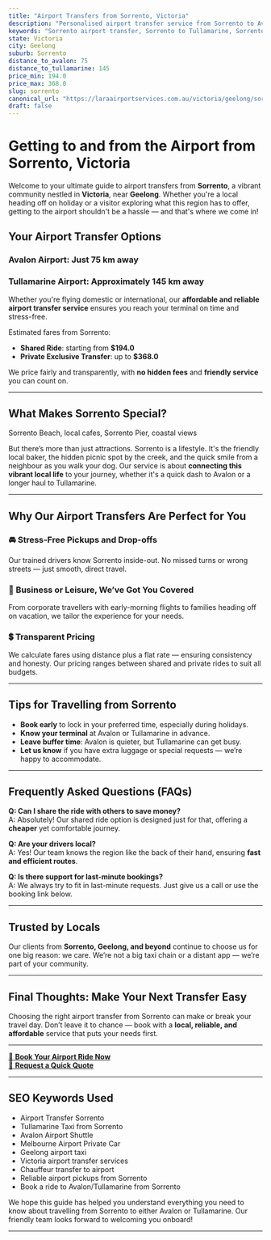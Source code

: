 ```yaml
---
title: "Airport Transfers from Sorrento, Victoria"
description: "Personalised airport transfer service from Sorrento to Avalon and Tullamarine airports. Enjoy a smooth, affordable ride with us!"
keywords: "Sorrento airport transfer, Sorrento to Tullamarine, Sorrento to Avalon, airport taxi Sorrento, private airport transfer Sorrento, shared ride Sorrento, Sorrento transfers, airport shuttle Sorrento, book Sorrento airport taxi, affordable Sorrento airport transfer, Sorrento airport transfer service, airport transfer Geelong, airport transfer Melbourne, Melbourne airport taxi, airport transfers Victoria, Tullamarine airport shuttle, Avalon airport transfers, Melbourne private transfer, airport transport services Melbourne"
state: Victoria
city: Geelong
suburb: Sorrento
distance_to_avalon: 75
distance_to_tullamarine: 145
price_min: 194.0
price_max: 368.0
slug: sorrento
canonical_url: "https://laraairportservices.com.au/victoria/geelong/sorrento/"
draft: false
---
```


# Getting to and from the Airport from Sorrento, Victoria

Welcome to your ultimate guide to airport transfers from **Sorrento**, a vibrant community nestled in **Victoria**, near **Geelong**. Whether you're a local heading off on holiday or a visitor exploring what this region has to offer, getting to the airport shouldn't be a hassle — and that's where we come in!

## Your Airport Transfer Options

### Avalon Airport: Just 75 km away  
### Tullamarine Airport: Approximately 145 km away

Whether you're flying domestic or international, our **affordable and reliable airport transfer service** ensures you reach your terminal on time and stress-free.

Estimated fares from Sorrento:
- **Shared Ride**: starting from **$194.0**
- **Private Exclusive Transfer**: up to **$368.0**

We price fairly and transparently, with **no hidden fees** and **friendly service** you can count on.

---

## What Makes Sorrento Special?

Sorrento Beach, local cafes, Sorrento Pier, coastal views

But there’s more than just attractions. Sorrento is a lifestyle. It's the friendly local baker, the hidden picnic spot by the creek, and the quick smile from a neighbour as you walk your dog. Our service is about **connecting this vibrant local life** to your journey, whether it's a quick dash to Avalon or a longer haul to Tullamarine.

---

## Why Our Airport Transfers Are Perfect for You

### 🚘 Stress-Free Pickups and Drop-offs
Our trained drivers know Sorrento inside-out. No missed turns or wrong streets — just smooth, direct travel.

### 💼 Business or Leisure, We’ve Got You Covered
From corporate travellers with early-morning flights to families heading off on vacation, we tailor the experience for your needs.

### 💲 Transparent Pricing
We calculate fares using distance plus a flat rate — ensuring consistency and honesty. Our pricing ranges between shared and private rides to suit all budgets.

---

## Tips for Travelling from Sorrento

- **Book early** to lock in your preferred time, especially during holidays.
- **Know your terminal** at Avalon or Tullamarine in advance.
- **Leave buffer time**: Avalon is quieter, but Tullamarine can get busy.
- **Let us know** if you have extra luggage or special requests — we’re happy to accommodate.

---

## Frequently Asked Questions (FAQs)

**Q: Can I share the ride with others to save money?**  
A: Absolutely! Our shared ride option is designed just for that, offering a **cheaper** yet comfortable journey.

**Q: Are your drivers local?**  
A: Yes! Our team knows the region like the back of their hand, ensuring **fast and efficient routes**.

**Q: Is there support for last-minute bookings?**  
A: We always try to fit in last-minute requests. Just give us a call or use the booking link below.

---

## Trusted by Locals

Our clients from **Sorrento, Geelong, and beyond** continue to choose us for one big reason: we care. We’re not a big taxi chain or a distant app — we’re part of your community.

---

## Final Thoughts: Make Your Next Transfer Easy

Choosing the right airport transfer from Sorrento can make or break your travel day. Don’t leave it to chance — book with a **local, reliable, and affordable** service that puts your needs first.

---

[📅 **Book Your Airport Ride Now**](https://laraairportservices.square.site/s/appointments)  
[📧 **Request a Quick Quote**](https://laraairportservices.square.site/contact-us)

---

## SEO Keywords Used
- Airport Transfer Sorrento
- Tullamarine Taxi from Sorrento
- Avalon Airport Shuttle
- Melbourne Airport Private Car
- Geelong airport taxi
- Victoria airport transfer services
- Chauffeur transfer to airport
- Reliable airport pickups from Sorrento
- Book a ride to Avalon/Tullamarine from Sorrento

We hope this guide has helped you understand everything you need to know about travelling from Sorrento to either Avalon or Tullamarine. Our friendly team looks forward to welcoming you onboard!

---
